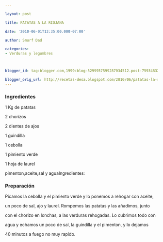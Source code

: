 ```yaml
---

layout: post

title: PATATAS A LA RIOJANA

date: '2010-06-01T13:35:00.000-07:00'

author: Smurf Dad

categories:
- Verduras y legumbres



blogger_id: tag:blogger.com,1999:blog-5299957599287034512.post-7593483236878197034

blogger_orig_url: http://recetas-desa.blogspot.com/2010/06/patatas-la-riojana.html
---
```


<h3>Ingredientes</h3>

1 Kg de patatas

2 chorizos

2 dientes de ajos

1 guindilla

1 cebolla

1 pimiento verde

1 hoja de laurel

pimenton,aceite,sal y aguaIngredientes:

<h3>Preparación</h3>

Picamos la cebolla y el pimiento verde y lo ponemos a rehogar con aceite,

un poco de sal, ajo y laurel. Rompemos las patatas y las añadimos, junto

con el chorizo en lonchas, a las verduras rehogadas. Lo cubrimos todo con

agua y echamos un poco de sal, la guindilla y el pimenton, y lo dejamos

40 minutos a fuego no muy rapido.